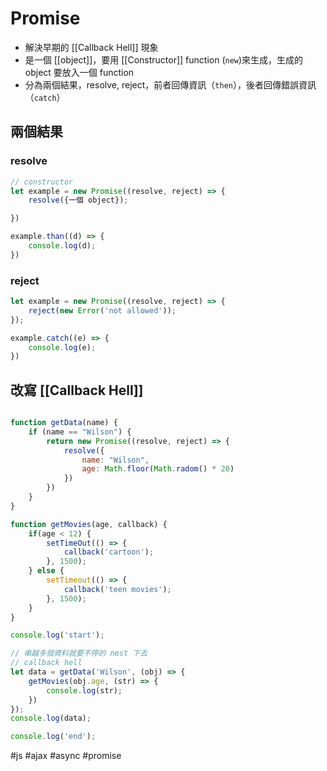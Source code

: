   # Promise
- 解決早期的 [[Callback Hell]] 現象
- 是一個 [[object]]，要用 [[Constructor]] function (`new`)來生成，生成的 object 要放入一個 function
- 分為兩個結果，resolve, reject，前者回傳資訊（`then`），後者回傳錯誤資訊（`catch`）

## 兩個結果
### resolve
```js
// constructor
let example = new Promise((resolve, reject) => {
	resolve({一個 object});

})

example.than((d) => {
	console.log(d);
})
```
### reject
```js
let example = new Promise((resolve, reject) => {
	reject(new Error('not allowed')); 
});

example.catch((e) => {
	console.log(e);
})
```

## 改寫 [[Callback Hell]]
```js

function getData(name) {
	if (name == "Wilson") {
		return new Promise((resolve, reject) => {
			resolve({ 
				name: "Wilson",
				age: Math.floor(Math.radom() * 20)
			})
		})
	}
}

function getMovies(age, callback) {
	if(age < 12) {
		setTimeOut(() => {
			callback('cartoon');
		}, 1500);
	} else {
		setTimeout(() => {
			callback('teen movies');
		}, 1500);
	}
}

console.log('start');

// 串越多個資料就要不停的 nest 下去
// callback hell
let data = getData('Wilson', (obj) => {
	getMovies(obj.age, (str) => {
		console.log(str);
	})
});
console.log(data);

console.log('end');
```


#js #ajax #async #promise 
